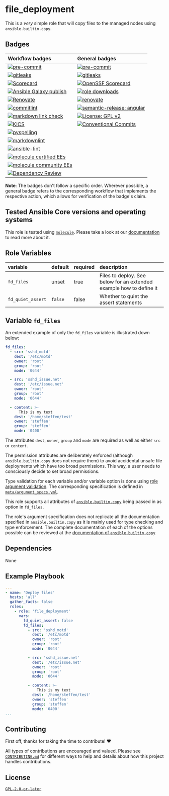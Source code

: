 # file_deployment

This is a *very* simple role that will copy files to the managed nodes using `ansible.builtin.copy`.

## Badges

<!-- markdownlint-disable MD013 -->
| Workflow badges | General badges |
| :-------------  | :------------- |
| [![pre-commit](https://github.com/sscheib/ansible-role-file_deployment/actions/workflows/pre-commit.yml/badge.svg)](https://github.com/sscheib/ansible-role-file_deployment/actions/workflows/pre-commit.yml) | [![pre-commit](https://img.shields.io/badge/pre--commit-enabled-brightgreen?logo=pre-commit&logoColor=white)](https://github.com/pre-commit/pre-commit) |
| [![gitleaks](https://github.com/sscheib/ansible-role-file_deployment/actions/workflows/gitleaks.yml/badge.svg)](https://github.com/sscheib/ansible-role-file_deployment/actions/workflows/gitleaks.yml) | [![gitleaks](https://img.shields.io/badge/gitleaks-enabled-blue.svg)](https://github.com/gitleaks/gitleaks) |
| [![Scorecard](https://github.com/sscheib/ansible-role-file_deployment/actions/workflows/scorecard.yml/badge.svg)](https://github.com/sscheib/ansible-role-file_deployment/actions/workflows/scorecard.yml) | [![OpenSSF Scorecard](https://api.scorecard.dev/projects/github.com/sscheib/ansible-role-file_deployment/badge)](https://scorecard.dev/viewer/?uri=github.com/sscheib/ansible-role-file_deployment) |
| [![Ansible Galaxy publish](https://github.com/sscheib/ansible-role-file_deployment/actions/workflows/release.yml/badge.svg)](https://github.com/sscheib/ansible-role-file_deployment/actions/workflows/release.yml) | [![role downloads](https://img.shields.io/ansible/role/d/sscheib/file_deployment)](https://galaxy.ansible.com/ui/standalone/roles/sscheib/file_deployment) |
| [![Renovate](https://github.com/sscheib/ansible-role-file_deployment/actions/workflows/renovate.yml/badge.svg)](https://github.com/sscheib/ansible-role-file_deployment/actions/workflows/renovate.yml) | [![renovate](https://img.shields.io/badge/renovate-enabled-brightgreen?logo=renovatebot)](https://github.com/apps/renovate) |
| [![commitlint](https://github.com/sscheib/ansible-role-file_deployment/actions/workflows/commitlint.yml/badge.svg)](https://github.com/sscheib/ansible-role-file_deployment/actions/workflows/commitlint.yml) | [![semantic-release: angular](https://img.shields.io/badge/semantic--release-angular-e10079?logo=semantic-release)](https://github.com/semantic-release/semantic-release) |
| [![markdown link check](https://github.com/sscheib/ansible-role-file_deployment/actions/workflows/markdown-link-check.yml/badge.svg)](https://github.com/sscheib/ansible-role-file_deployment/actions/workflows/markdown-link-check.yml) | [![License: GPL v2](https://img.shields.io/badge/License-GPL_v2-blue.svg)](https://www.gnu.org/licenses/old-licenses/gpl-2.0.en.html) |
| [![KICS](https://github.com/sscheib/ansible-role-file_deployment/actions/workflows/kics.yml/badge.svg)](https://github.com/sscheib/ansible-role-file_deployment/actions/workflows/kics.yml) | [![Conventional Commits](https://img.shields.io/badge/Conventional%20Commits-1.0.0-%23FE5196?logo=conventionalcommits&logoColor=white)](https://conventionalcommits.org) |
| [![pyspelling](https://github.com/sscheib/ansible-role-file_deployment/actions/workflows/pyspelling.yml/badge.svg)](https://github.com/sscheib/ansible-role-file_deployment/actions/workflows/pyspelling.yml) | |
| [![markdownlint](https://github.com/sscheib/ansible-role-file_deployment/actions/workflows/markdownlint.yml/badge.svg)](https://github.com/sscheib/ansible-role-file_deployment/actions/workflows/markdownlint.yml) | |
| [![ansible-lint](https://github.com/sscheib/ansible-role-file_deployment/actions/workflows/ansible-lint.yml/badge.svg)](https://github.com/sscheib/ansible-role-file_deployment/actions/workflows/ansible-lint.yml) | |
| [![molecule certified EEs](https://github.com/sscheib/ansible-role-file_deployment/actions/workflows/molecule_certified_ees.yml/badge.svg)](https://github.com/sscheib/ansible-role-file_deployment/actions/workflows/molecule_certified_ees.yml) | |
| [![molecule community EEs](https://github.com/sscheib/ansible-role-file_deployment/actions/workflows/molecule_community_ees.yml/badge.svg)](https://github.com/sscheib/ansible-role-file_deployment/actions/workflows/molecule_community_ees.yml) | |
| [![Dependency Review](https://github.com/sscheib/ansible-role-file_deployment/actions/workflows/dependency_review.yml/badge.svg)](https://github.com/sscheib/ansible-role-file_deployment/actions/workflows/dependency_review.yml) | |
<!-- markdownlint-enable MD013 -->

**Note**: The badges don't follow a specific order. Wherever possible, a general badge refers to the corresponding workflow that implements the respective action, which allows
for verification of the badge's claim.

## Tested Ansible Core versions and operating systems

This role is tested using [`molecule`](https://ansible.readthedocs.io/projects/molecule/). Please take a look at our [documentation](docs/molecule_tests.md) to read more about it.

## Role Variables

| variable                                     | default                      | required | description                                                                    |
| :---------------------------------           | :--------------------------- | :------- | :----------------------------------------------------------------------------- |
| `fd_files`                                   | unset                        | true     | Files to deploy. See below for an extended example how to define it            |
| `fd_quiet_assert`                            | `false`                      | false    | Whether to quiet the assert statements                                         |

## Variable `fd_files`

An extended example of only the `fd_files` variable is illustrated down below:

```yaml
fd_files:
  - src: 'sshd_motd'
    dest: '/etc/motd'
    owner: 'root'
    group: 'root'
    mode: '0644'

  - src: 'sshd_issue.net'
    dest: '/etc/issue.net'
    owner: 'root'
    group: 'root'
    mode: '0644'

  - content: >-
      This is my text
    dest: '/home/steffen/test'
    owner: 'steffen'
    group: 'steffen'
    mode: '0400'
```

The attributes `dest`, `owner`, `group` and `mode` are required as well as either `src` or `content`.

The permission attributes are deliberately enforced (although `ansible.builtin.copy` does not require them) to avoid accidental unsafe file deployments which have too
broad permissions. This way, a user needs to consciously decide to set broad permissions.

Type validation for each variable and/or variable option is done using
[role argument validation](https://docs.ansible.com/ansible/latest/playbook_guide/playbooks_reuse_roles.html#role-argument-validation). The corresponding specification is
defined in [`meta/argument_specs.yml`](meta/argument_specs.yml).

This role supports all attributes of [`ansible.builtin.copy`](https://docs.ansible.com/ansible/latest/collections/ansible/builtin/copy_module.html) being passed in as option
in `fd_files`.

The role's argument specification does not replicate all the documentation specified in `ansible.builtin.copy` as it is mainly used for type checking and type enforcement.
The complete documentation of each of the options possible can be reviewed at the
[documentation of `ansible.builtin.copy`](https://docs.ansible.com/ansible/latest/collections/ansible/builtin/copy_module.html)

## Dependencies

None

## Example Playbook

```yaml
---
- name: 'Deploy files'
  hosts: 'all'
  gather_facts: false
  roles:
    - role: 'file_deployment'
      vars:
        fd_quiet_assert: false
        fd_files:
          - src: 'sshd_motd'
            dest: '/etc/motd'
            owner: 'root'
            group: 'root'
            mode: '0644'

          - src: 'sshd_issue.net'
            dest: '/etc/issue.net'
            owner: 'root'
            group: 'root'
            mode: '0644'

          - content: >-
              This is my text
            dest: '/home/steffen/test'
            owner: 'steffen'
            group: 'steffen'
            mode: '0400'
...
```

## Contributing

First off, thanks for taking the time to contribute! ❤️

All types of contributions are encouraged and valued.
Please see [`CONTRIBUTING.md`](docs/CONTRIBUTING.md) for different ways to help and details about how this project handles contributions.

## License

[`GPL-2.0-or-later`](LICENSE)
